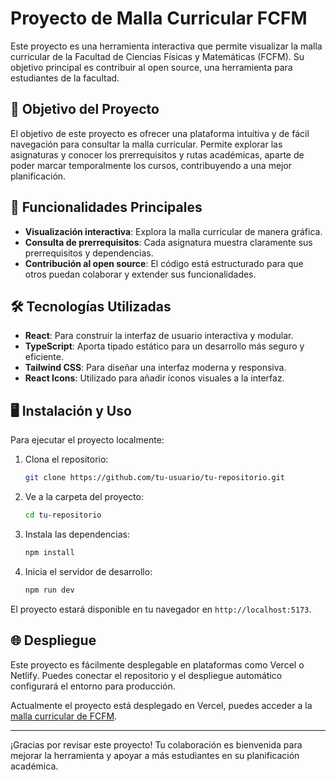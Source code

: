 # Proyecto de Malla Curricular FCFM

Este proyecto es una herramienta interactiva que permite visualizar la malla curricular de la Facultad de Ciencias Físicas y Matemáticas (FCFM). Su objetivo principal es contribuir al open source, una herramienta para estudiantes de la facultad.

## 🎯 Objetivo del Proyecto

El objetivo de este proyecto es ofrecer una plataforma intuitiva y de fácil navegación para consultar la malla curricular. Permite explorar las asignaturas y conocer los prerrequisitos y rutas académicas, aparte de poder marcar temporalmente los cursos, contribuyendo a una mejor planificación.

## 🚀 Funcionalidades Principales

- **Visualización interactiva**: Explora la malla curricular de manera gráfica.
- **Consulta de prerrequisitos**: Cada asignatura muestra claramente sus prerrequisitos y dependencias.
- **Contribución al open source**: El código está estructurado para que otros puedan colaborar y extender sus funcionalidades.

## 🛠️ Tecnologías Utilizadas

- **React**: Para construir la interfaz de usuario interactiva y modular.
- **TypeScript**: Aporta tipado estático para un desarrollo más seguro y eficiente.
- **Tailwind CSS**: Para diseñar una interfaz moderna y responsiva.
- **React Icons**: Utilizado para añadir íconos visuales a la interfaz.

## 🖥️ Instalación y Uso

Para ejecutar el proyecto localmente:

1. Clona el repositorio:

   ```bash
   git clone https://github.com/tu-usuario/tu-repositorio.git
   ```

2. Ve a la carpeta del proyecto:

   ```bash
   cd tu-repositorio
   ```

3. Instala las dependencias:

   ```bash
   npm install
   ```

4. Inicia el servidor de desarrollo:

   ```bash
   npm run dev
   ```

El proyecto estará disponible en tu navegador en `http://localhost:5173`.

## 🌐 Despliegue

Este proyecto es fácilmente desplegable en plataformas como Vercel o Netlify. Puedes conectar el repositorio y el despliegue automático configurará el entorno para producción.

Actualmente el proyecto está desplegado en Vercel, puedes acceder a la [malla curricular de FCFM](https://mallas-fcfm-fgonzalezurriola.vercel.app/).

---

¡Gracias por revisar este proyecto! Tu colaboración es bienvenida para mejorar la herramienta y apoyar a más estudiantes en su planificación académica.